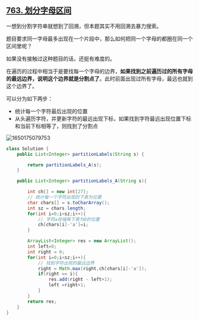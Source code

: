 ## [763. 划分字母区间](https://leetcode-cn.com/problems/partition-labels/)

一想到分割字符串就想到了回溯，但本题其实不用回溯去暴力搜索。

题目要求同一字母最多出现在一个片段中，那么如何把同一个字母的都圈在同一个区间里呢？

如果没有接触过这种题目的话，还挺有难度的。

在遍历的过程中相当于是要找每一个字母的边界，**如果找到之前遍历过的所有字母的最远边界，说明这个边界就是分割点了**。此时前面出现过所有字母，最远也就到这个边界了。

可以分为如下两步：

- 统计每一个字符最后出现的位置
- 从头遍历字符，并更新字符的最远出现下标，如果找到字符最远出现位置下标和当前下标相等了，则找到了分割点

![1650175079753](https://tprzfbucket.oss-cn-beijing.aliyuncs.com/hadoop/202204/17/135800-120383.png)

~~~java
class Solution {
    public List<Integer> partitionLabels(String s) {

        return partitionLabels_A(s);
    }

    public List<Integer> partitionLabels_A(String s){

        int ch[] = new int[27];
        // 统计每一个字符出现的下表为位置
        char chars[] = s.toCharArray();
        int sz = chars.length;
        for(int i=0;i<sz;i++){
            // 字符a存储再下表为0的位置
            ch[chars[i]-'a']=i;
        }

        ArrayList<Integer> res = new ArrayList();
        int left=0;
        int right = 0;
        for(int i=0;i<sz;i++){
            // 找到字符出现的最远边界
            right = Math.max(right,ch[chars[i]-'a']);
            if(right == i){
                res.add(right - left+1);
                left =right+1;
            }
        }
        return res;
    }
}
~~~


